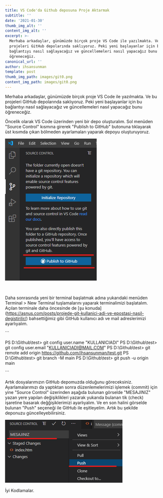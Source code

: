 ```yaml
---
title: VS Code'da Github deposuna Proje Aktarmak
subtitle: ''
date: '2021-01-30'
thumb_img_alt: ''
content_img_alt: ''
excerpt: >-
  Merhaba arkadaşlar, günümüzde birçok proje VS Code ile yazılmakta. Ve bu
  projeleri GitHub depolarında saklıyoruz. Peki yeni başlayanlar için bu
  bağlantıyı nasıl sağlayacağız ve güncellemeleri nasıl yapacağız bunu
  öğreneceğiz.
canonical_url: ''
author: ihsansunman
template: post
thumb_img_path: images/git0.png
content_img_path: images/git0.png
---
```

Merhaba arkadaşlar, günümüzde birçok proje VS Code ile yazılmakta. Ve bu projeleri GitHub depolarında saklıyoruz. Peki yeni başlayanlar için bu bağlantıyı nasıl sağlayacağız ve güncellemeleri nasıl yapacağız bunu öğreneceğiz.

Öncelik olarak VS Code üzerinden yeni bir depo oluşturalım. Sol menüden "Source Control" kısmına girerek "Publish to GitHub"  butonuna tıklayarak üst kısımda çıkan bölmeden ayarlamaları yaparak depoyu oluşturuyoruz.

![](https://raw.githubusercontent.com/asnuscom/asnus/master/static/images/git1.png)

![]()

Daha sonrasında yeni bir terminal başlatmak adına yukarıdaki menüden  Terminal > New Terminal tuşlamalarını yaparak terminalimizi başlatalım.  Açılan terminale daha öncesinde de \[şu konuda]\(https://asnus.com/posts/projede-git-kullanici-adi-ve-epostasi-nasil-degistirilir/) bahsettiğimiz gibi GitHub kullanıcı adı ve mail adreslerimizi ayarlıyalım. 

\`\`\`

PS D:\Github\test> git config user.name "KULLANICIADI"
PS D:\Github\test> git config user.email "KULLANICIADI@MAIL.COM"
PS D:\Github\test> git remote add origin https://github.com/ihsansunman/test.git
PS D:\Github\test> git branch -M main
PS D:\Github\test> git push -u origin main

\`\`\`

Artık dosyalarımızın GitHub depomuzda olduğunu göreceksiniz. Ayarlamalarımızı da yaptıktan sonra düzenlemelerimizi işlemek (commit) için yine "Source Control" üzerinden aşağıda bulunan görselde "MESAJINIZ" yazan yere yapılan değişiklikleri yazarak yukarıda bulanan tik (check) işaretine basarak değğişiklerimizi ayarlıyalım. Ve en son halini görselde bulunan "Push" seçeneği ile GitHub ile eşitleyelim. Artık bu şekilde deponuzu güncelleyebilirsiniz. 

![](https://raw.githubusercontent.com/asnuscom/asnus/master/static/images/git2.png)

İyi Kodlamalar.
